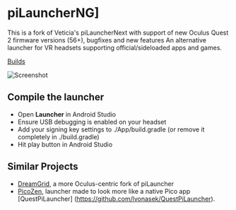 # piLauncherNG]
This is a fork of Veticia's piLauncherNext with support of new Oculus Quest 2 firmware versions (56+), bugfixes and new features 
An alternative launcher for VR headsets supporting official/sideloaded apps and games.

[Builds](https://github.com/ValentineShilov/PiLauncherNG/releases)

![Screenshot](https://github.com/ValentineShilov/PiLauncherNG/blob/main/SCREENSHOT.png?raw=true)

## Compile the launcher
* Open **Launcher** in Android Studio
* Ensure USB debugging is enabled on your headset
* Add your signing key settings to ./App/build.gradle (or remove it completely in ./build.gradle)
* Hit play button in Android Studio

## Similar Projects
* [DreamGrid](https://github.com/basti564/DreamGrid), a more Oculus-centric fork of piLauncher
* [PicoZen](https://github.com/barnabwhy/PicoZen), launcher made to look more like a native Pico app
  [QuestPiLauncher] (https://github.com/lvonasek/QuestPiLauncher).